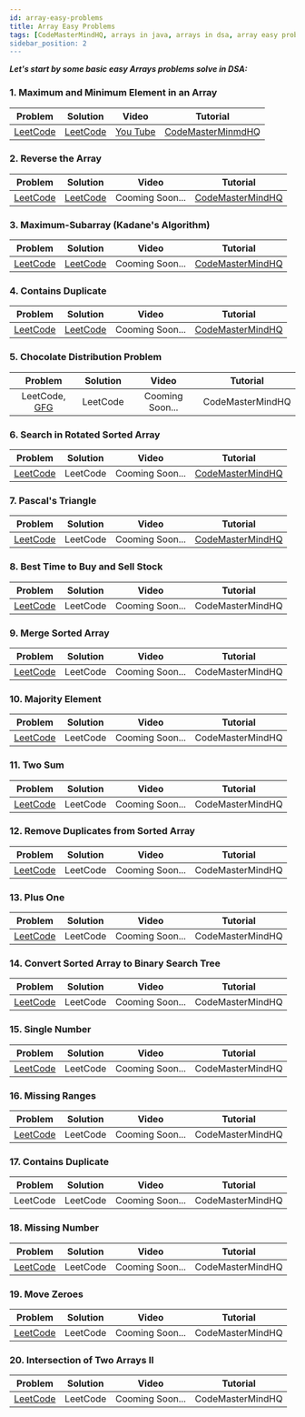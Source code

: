 ```yaml
---
id: array-easy-problems
title: Array Easy Problems
tags: [CodeMasterMindHQ, arrays in java, arrays in dsa, array easy problems, array, max-min, reverse array, max-sub-array, Pascal's Triangle]
sidebar_position: 2
---
```



***Let's start by some basic easy Arrays problems solve in DSA:***

### 1. Maximum and Minimum Element in an Array 
   
   | Problem | Solution | Video |Tutorial |
   |:-------:|:--------:|:--------:|:--------:|
   | [LeetCode](https://leetcode.com/discuss/interview-question/3593060/Maximum-and-Minimum-Element-in-an-Array) | [LeetCode](https://leetcode.com/discuss/interview-question/3593060/Maximum-and-Minimum-Element-in-an-Array/1915347) |[You Tube](https://youtu.be/iSyadA99UYE) | [CodeMasterMinmdHQ](/support/array/solutions/array-easy-problems-solution#1-maximum-and-minimum-element-in-an-array) |
### 2. Reverse the Array 
   
   | Problem | Solution |Video |Tutorial |
   |:-------:|:--------:|:--------:|:--------:|
   | [LeetCode](https://leetcode.com/discuss/interview-question/3593148/Reverse-the-Array) |[LeetCode](https://leetcode.com/discuss/interview-question/3593148/Reverse-the-Array/1915383) |Cooming Soon... | [CodeMasterMindHQ](https://github.com/Ajay-Dhangar/CodeMastermindHQ/blob/main/solution/arrays/easy/code-in-java/Ex_2.java) |

### 3. Maximum-Subarray (Kadane's Algorithm) 

   | Problem | Solution |Video |Tutorial |
   |:-------:|:--------:|:--------:|:--------:|
   | [LeetCode](https://leetcode.com/problems/maximum-subarray/) |[LeetCode](https://leetcode.com/problems/maximum-subarray/solutions/2671118/runtime-1ms-and-faster-100-in-java-easy-and-understanding-solution-in-java/) |Cooming Soon... | [CodeMasterMindHQ](https://github.com/Ajay-Dhangar/CodeMastermindHQ/blob/main/solution/arrays/easy/code-in-java/Ex_3.java) |

### 4. Contains Duplicate 

   | Problem | Solution |Video |Tutorial |
   |:-------:|:--------:|:--------:|:--------:|
   | [LeetCode](https://leetcode.com/problems/contains-duplicate/) |[LeetCode](https://leetcode.com/problems/contains-duplicate/solutions/2671057/easy-and-very-understanding-solution-in-java/) |Cooming Soon... | [CodeMasterMindHQ](https://github.com/Ajay-Dhangar/CodeMastermindHQ/blob/main/solution/arrays/easy/code-in-java/Ex_4.java) |

### 5. Chocolate Distribution Problem 

   | Problem | Solution |Video |Tutorial |
   |:-------:|:--------:|:--------:|:--------:|
   | LeetCode, [GFG](https://practice.geeksforgeeks.org/problems/chocolate-distribution-problem3825/1) |LeetCode |Cooming Soon... | CodeMasterMindHQ|

### 6. Search in Rotated Sorted Array 

   | Problem | Solution |Video |Tutorial |
   |:-------:|:--------:|:--------:|:--------:|
   | [LeetCode](https://leetcode.com/problems/search-in-rotated-sorted-array/) |LeetCode |Cooming Soon... | [CodeMasterMindHQ](/support/array/solutions/array-easy-problems-solution#6-search-in-rotated-sorted-array)|

### 7. Pascal's Triangle 

   | Problem | Solution |Video |Tutorial |
   |:-------:|:--------:|:--------:|:--------:|
   | [LeetCode](https://leetcode.com/problems/pascals-triangle/) |LeetCode |Cooming Soon... | [CodeMasterMindHQ](https://github.com/Ajay-Dhangar/CodeMastermindHQ/blob/main/solution/arrays/easy/code-in-java/Ex_7.java)|

### 8. Best Time to Buy and Sell Stock 

   | Problem | Solution |Video |Tutorial |
   |:-------:|:--------:|:--------:|:--------:|
   | [LeetCode](https://leetcode.com/problems/best-time-to-buy-and-sell-stock/) |LeetCode |Cooming Soon... | CodeMasterMindHQ|

### 9.  Merge Sorted Array 

   | Problem | Solution |Video |Tutorial |
   |:-------:|:--------:|:--------:|:--------:|
   | [LeetCode](https://leetcode.com/problems/merge-sorted-array/) |LeetCode |Cooming Soon... | CodeMasterMindHQ|

### 10. Majority Element

   | Problem | Solution |Video |Tutorial |
   |:-------:|:--------:|:--------:|:--------:|
   | [LeetCode](https://leetcode.com/problems/majority-element/) |LeetCode |Cooming Soon... | CodeMasterMindHQ|

### 11. Two Sum

   | Problem | Solution |Video |Tutorial |
   |:-------:|:--------:|:--------:|:--------:|
   | [LeetCode](https://leetcode.com/problems/two-sum/) |LeetCode |Cooming Soon... | CodeMasterMindHQ|

### 12. Remove Duplicates from Sorted Array

   | Problem | Solution |Video |Tutorial |
   |:-------:|:--------:|:--------:|:--------:|
   | [LeetCode](https://leetcode.com/problems/remove-duplicates-from-sorted-array/) |LeetCode |Cooming Soon... | CodeMasterMindHQ|

### 13. Plus One

   | Problem | Solution |Video |Tutorial |
   |:-------:|:--------:|:--------:|:--------:|
   | [LeetCode](https://leetcode.com/problems/plus-one/) |LeetCode |Cooming Soon... | CodeMasterMindHQ|

### 14. Convert Sorted Array to Binary Search Tree

   | Problem | Solution |Video |Tutorial |
   |:-------:|:--------:|:--------:|:--------:|
   | [LeetCode](https://leetcode.com/problems/convert-sorted-array-to-binary-search-tree/) |LeetCode |Cooming Soon... | CodeMasterMindHQ|

### 15. Single Number

   | Problem | Solution |Video |Tutorial |
   |:-------:|:--------:|:--------:|:--------:|
   |[LeetCode](https://leetcode.com/problems/single-number/) |LeetCode |Cooming Soon... | CodeMasterMindHQ|

### 16. Missing Ranges

   | Problem | Solution |Video |Tutorial |
   |:-------:|:--------:|:--------:|:--------:|
   | [LeetCode](https://leetcode.com/problems/missing-ranges/) |LeetCode |Cooming Soon... | CodeMasterMindHQ|

### 17. Contains Duplicate

   | Problem | Solution |Video |Tutorial |
   |:-------:|:--------:|:--------:|:--------:|
   | LeetCode |LeetCode |Cooming Soon... | CodeMasterMindHQ|

### 18. Missing Number

   | Problem | Solution |Video |Tutorial |
   |:-------:|:--------:|:--------:|:--------:|
   | [LeetCode](https://leetcode.com/problems/missing-number/) |LeetCode |Cooming Soon... | CodeMasterMindHQ|

### 19. Move Zeroes

   | Problem | Solution |Video |Tutorial |
   |:-------:|:--------:|:--------:|:--------:|
   | [LeetCode](https://leetcode.com/problems/move-zeroes/) |LeetCode |Cooming Soon... | CodeMasterMindHQ|

### 20. Intersection of Two Arrays II

   | Problem | Solution |Video |Tutorial |
   |:-------:|:--------:|:--------:|:--------:|
   | [LeetCode](https://leetcode.com/problems/intersection-of-two-arrays-ii/) |LeetCode |Cooming Soon... | CodeMasterMindHQ|
